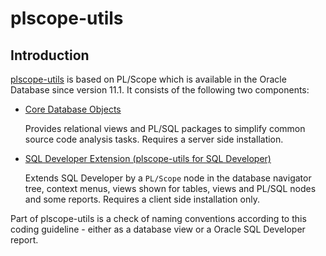 # plscope-utils

## Introduction
[plscope-utils](https://github.com/PhilippSalvisberg/plscope-utils) is based on PL/Scope which is available in the Oracle Database since version 11.1. It consists of the following two components:

- [Core Database Objects](https://github.com/PhilippSalvisberg/plscope-utils/blob/main/database/README.md)

	Provides relational views and PL/SQL packages to simplify common source code analysis tasks. Requires a server side installation.

- [SQL Developer Extension (plscope-utils for SQL Developer)](https://github.com/PhilippSalvisberg/plscope-utils/blob/main/sqldev/README.md)

   Extends SQL Developer by a ```PL/Scope``` node in the database navigator tree, context menus, views shown for tables, views and PL/SQL nodes and some reports. Requires a client side installation only.

Part of plscope-utils is a check of naming conventions according to this coding guideline - either as a database view or a Oracle SQL Developer report.
